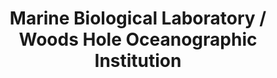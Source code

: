 ---
layout: repo
title: "Marine Biological Laboratory / Woods Hole Oceanographic Institution"
id: 18742
permalink: repos/18742/
---